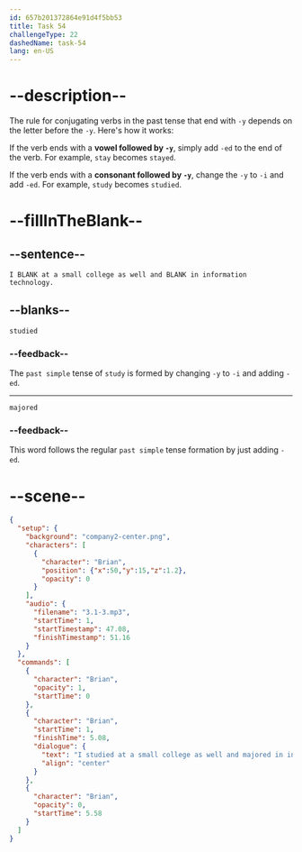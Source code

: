 ```yaml
---
id: 657b201372864e91d4f5bb53
title: Task 54
challengeType: 22
dashedName: task-54
lang: en-US
---
```


<!-- (Audio) Brian: I studied at a small college as well and majored in information technology. -->

# --description--

The rule for conjugating verbs in the past tense that end with `-y` depends on the letter before the `-y`. Here's how it works:

If the verb ends with a **vowel followed by `-y`**, simply add `-ed` to the end of the verb. For example, `stay` becomes `stayed`.

If the verb ends with a **consonant followed by `-y`**, change the `-y` to `-i` and add `-ed`. For example, `study` becomes `studied`.

# --fillInTheBlank--

## --sentence--

`I BLANK at a small college as well and BLANK in information technology.`

## --blanks--

`studied`

### --feedback--

The `past simple` tense of `study` is formed by changing `-y` to `-i` and adding `-ed`.

---

`majored`

### --feedback--

This word follows the regular `past simple` tense formation by just adding `-ed`.

# --scene--

```json
{
  "setup": {
    "background": "company2-center.png",
    "characters": [
      {
        "character": "Brian",
        "position": {"x":50,"y":15,"z":1.2},
        "opacity": 0
      }
    ],
    "audio": {
      "filename": "3.1-3.mp3",
      "startTime": 1,
      "startTimestamp": 47.08,
      "finishTimestamp": 51.16
    }
  },
  "commands": [
    {
      "character": "Brian",
      "opacity": 1,
      "startTime": 0
    },
    {
      "character": "Brian",
      "startTime": 1,
      "finishTime": 5.08,
      "dialogue": {
        "text": "I studied at a small college as well and majored in information technology.",
        "align": "center"
      }
    },
    {
      "character": "Brian",
      "opacity": 0,
      "startTime": 5.58
    }
  ]
}
```
